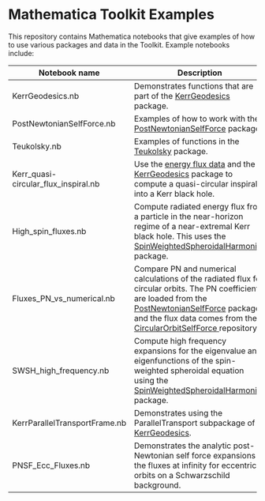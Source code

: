# Mathematica Toolkit Examples

This repository contains Mathematica notebooks that give examples of how to use various packages and data in the Toolkit. Example notebooks include:


| Notebook name                         | Description																										
|---------------------------------------|-----------------------------------------------------------------------------------------------------------------------|
| KerrGeodesics.nb						| Demonstrates functions that are part of the [KerrGeodesics](http://bhptoolkit.org/KerrGeodesics/) package.							    |
| PostNewtonianSelfForce.nb				| Examples of how to work with the [PostNewtonianSelfForce](https://bhptoolkit.org/PostNewtonianSelfForce/) package |
| Teukolsky.nb							| Examples of functions in the [Teukolsky](https://bhptoolkit.org/Teukolsky/) package.					    	  |
| Kerr_quasi-circular_flux_inspiral.nb  | Use the [energy flux data](https://github.com/BlackHolePerturbationToolkit/CircularOrbitSelfForceData) and the [KerrGeodesics](http://bhptoolkit.org/KerrGeodesics/) package to compute a quasi-circular inspiral into a Kerr black hole. |
| High_spin_fluxes.nb					| Compute radiated energy flux from a particle in the near-horizon regime of a near-extremal Kerr black hole. This uses the [SpinWeightedSpheroidalHarmonics](http://bhptoolkit.org/SpinWeightedSpheroidalHarmonics/) package.		   |
| Fluxes_PN_vs_numerical.nb     		| Compare PN and numerical calculations of the radiated flux for circular orbits. The PN coefficients are loaded from the [PostNewtonianSelfForce](https://bhptoolkit.org/PostNewtonianSelfForce/) package and the flux data comes from the [CircularOrbitSelfForce ](https://github.com/BlackHolePerturbationToolkit/CircularOrbitSelfForceData) repository. |
| SWSH_high_frequency.nb                | Compute high frequency expansions for the eigenvalue and eigenfunctions of the spin-weighted spheroidal equation using the [SpinWeightedSpheroidalHarmonics](http://bhptoolkit.org/SpinWeightedSpheroidalHarmonics/) package.	   |
| KerrParallelTransportFrame.nb			| Demonstrates using the ParallelTransport subpackage of [KerrGeodesics](http://bhptoolkit.org/KerrGeodesics/).												|
| PNSF_Ecc_Fluxes.nb						| Demonstrates the analytic post-Newtonian self force expansions of the fluxes at infinity for eccentric orbits on a Schwarzschild background.	|
